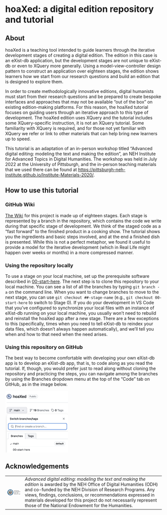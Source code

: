 # hoaXed: a digital edition repository and tutorial

## About

hoaXed is a teaching tool intended to guide learners through the iterative development stages of creating a digital edition. The edition in this case is an eXist-db application, but the development stages are not unique to eXist-db or even to XQuery more generally. Using a model-view-controller design pattern to construct an application over eighteen stages, the edition shows learners how we start from our research questions and build an edition that is designed to explore them.

In order to create methodologically innovative editions, digital humanists must start from their research questions and be prepared to create bespoke interfaces and approaches that may not be available “out of the box” on existing edition-making platforms. For this reason, the hoaXed tutorial focuses on guiding users through an iterative approach to this type of development. The hoaXed edition uses XQuery and the tutorial includes some XQuery-specific instruction, it is not an XQuery tutorial. Some familiarity with XQuery is required, and for those not yet familiar with XQuery we refer or link to other materials that can help bring new learners up to speed.

This tutorial is an adaptation of an in-person workshop titled “Advanced digital editing: modeling the text and making the edition”, an NEH Institute for Advanced Topics in Digital Humanities. The workshop was held in July 2022 at the University of Pittsburgh, and the in-person teaching materials that we used there can be found at <https://pittsburgh-neh-institute.github.io/Institute-Materials-2020/>.

## How to use this tutorial

### GitHub Wiki

[The Wiki](https://github.com/Pittsburgh-NEH-Institute/hoaXed/wiki) for this project is made up of eighteen stages. Each stage is represented by a branch in the repository, which contains the code we write during that specific stage of development. We think of the staged code as a “fast forward” to the finished product in a cooking show. The tutorial shows you the ingredients and basic steps involved, and at the end a finished dish is presented. While this is not a perfect metaphor, we found it useful to provide a model for the iterative development (which in Real Life might happen over weeks or months) in a more compressed manner.

### Using the repository locally

To use a stage on your local machine, set up the prerequisite software described in [00-start-here](https://github.com/Pittsburgh-NEH-Institute/hoaXed/wiki/00-start-here). The next step is to clone this repository to your local machine. You can see a list of all the branches by typing `git branch -a` on the command line. When you want to change branches to move to the next stage, you can use `git checkout ##-stage-name` (e.g., `git checkout 00-start-here` to switch to Stage 0). If you do your development in VS Code that you’ve configured to synchronize your local files with an instance of eXist-db running on your local machine, you usually won’t need to rebuild and reinstall the hoaXed app after a new stage. There are a few exceptions to this (specifically, times when you need to tell eXist-db to reindex your data files, which doesn’t always happen automatically), and we’ll tell you when and how to that need when the need arises.

### Using this repository on GitHub

The best way to become comfortable with developing your own eXist-db app is to develop an eXist-db app, that is, to code along as you read the tutorial. If, though, you would prefer just to read along without cloning the repository and practicing the steps, you can navigate among the branches by using the Branches dropdown menu at the top of the “Code” tab on GitHub, as in the image below.

<img src="images/branch-menu.png" width="40%" alt="screenshot of the GitHub branch menu">

## Acknowledgements

<table style="border: none;">
    <tr style="border: none;">
        <td style="border: none;">
            <a href="https://www.neh.gov/"
                title="National Endowment for the Humanities: Exploring the Human Endeavour">
                <img align="left" width="312px" src="images/NEH-Preferred-Seal820.jpg" alt="NEH"
                    class="rpad"/>
            </a>
        </td>
        <td style="vertical-align: middle; border: none;"><em>Advanced digital editing: modeling the
                text and making the edition</em> is awarded by the NEH Office of Digital Humanities
            (ODH) and co-funded by the NEH Division of Research Programs. Any views, findings,
            conclusions, or recommendations expressed in materials developed for this project do not
            necessarily represent those of the National Endowment for the Humanities.</td>
    </tr>
</table>    
